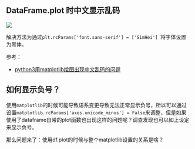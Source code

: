 ## DataFrame.plot 时中文显示乱码

![](./basics/plot_chinese_messycode.png)

解决方法为通过`plt.rcParams['font.sans-serif'] = ['SimHei'] `将字体设置为黑体。

参考：

- [python3用matplotlib绘图出现中文乱码的问题](https://www.cnblogs.com/Icarus-suixin/p/10641085.html)


## 如何显示负号？

使用`matplotlib`的时候可能导致语系变更导致无法正常显示负号，所以可以通过设置`matplotlib.rcParams['axes.unicode_minus'] = False`来调整，但是如果使用了dataframe自带的plot函数也出现这样的问题呢？调查发现也可以如上设定来显示负号。

那么问题来了：使用df.plot的时候与整个matplotlib设置的关系是啥？